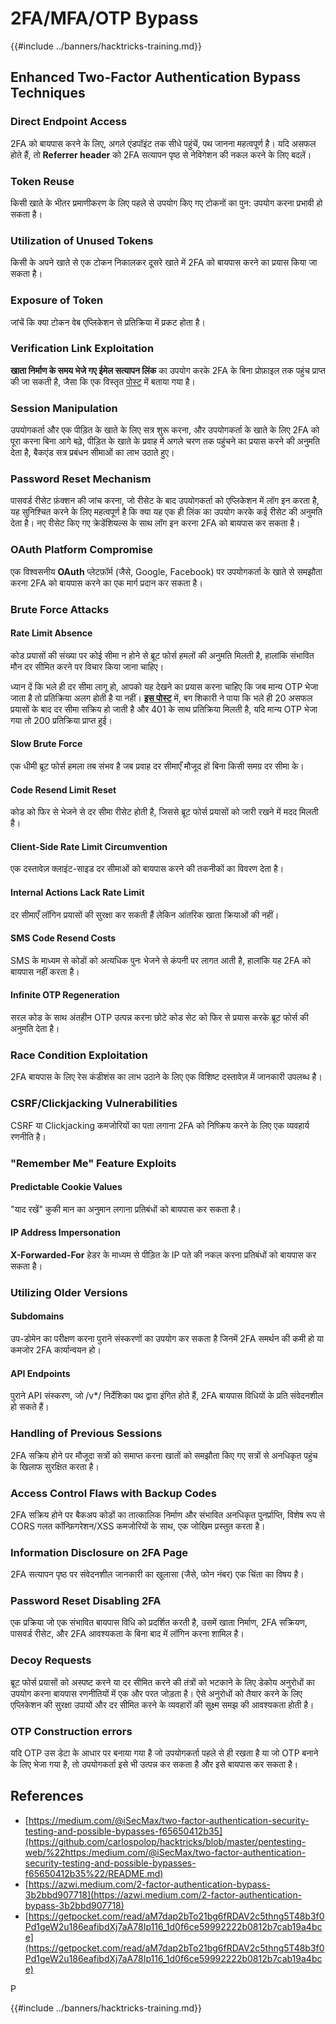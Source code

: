 # 2FA/MFA/OTP Bypass

{{#include ../banners/hacktricks-training.md}}

## **Enhanced Two-Factor Authentication Bypass Techniques**

### **Direct Endpoint Access**

2FA को बायपास करने के लिए, अगले एंडपॉइंट तक सीधे पहुंचें, पथ जानना महत्वपूर्ण है। यदि असफल होते हैं, तो **Referrer header** को 2FA सत्यापन पृष्ठ से नेविगेशन की नकल करने के लिए बदलें।

### **Token Reuse**

किसी खाते के भीतर प्रमाणीकरण के लिए पहले से उपयोग किए गए टोकनों का पुन: उपयोग करना प्रभावी हो सकता है।

### **Utilization of Unused Tokens**

किसी के अपने खाते से एक टोकन निकालकर दूसरे खाते में 2FA को बायपास करने का प्रयास किया जा सकता है।

### **Exposure of Token**

जांचें कि क्या टोकन वेब एप्लिकेशन से प्रतिक्रिया में प्रकट होता है।

### **Verification Link Exploitation**

**खाता निर्माण के समय भेजे गए ईमेल सत्यापन लिंक** का उपयोग करके 2FA के बिना प्रोफ़ाइल तक पहुंच प्राप्त की जा सकती है, जैसा कि एक विस्तृत [पोस्ट](https://srahulceh.medium.com/behind-the-scenes-of-a-security-bug-the-perils-of-2fa-cookie-generation-496d9519771b) में बताया गया है।

### **Session Manipulation**

उपयोगकर्ता और एक पीड़ित के खाते के लिए सत्र शुरू करना, और उपयोगकर्ता के खाते के लिए 2FA को पूरा करना बिना आगे बढ़े, पीड़ित के खाते के प्रवाह में अगले चरण तक पहुंचने का प्रयास करने की अनुमति देता है, बैकएंड सत्र प्रबंधन सीमाओं का लाभ उठाते हुए।

### **Password Reset Mechanism**

पासवर्ड रीसेट फ़ंक्शन की जांच करना, जो रीसेट के बाद उपयोगकर्ता को एप्लिकेशन में लॉग इन करता है, यह सुनिश्चित करने के लिए महत्वपूर्ण है कि क्या यह एक ही लिंक का उपयोग करके कई रीसेट की अनुमति देता है। नए रीसेट किए गए क्रेडेंशियल्स के साथ लॉग इन करना 2FA को बायपास कर सकता है।

### **OAuth Platform Compromise**

एक विश्वसनीय **OAuth** प्लेटफ़ॉर्म (जैसे, Google, Facebook) पर उपयोगकर्ता के खाते से समझौता करना 2FA को बायपास करने का एक मार्ग प्रदान कर सकता है।

### **Brute Force Attacks**

#### **Rate Limit Absence**

कोड प्रयासों की संख्या पर कोई सीमा न होने से ब्रूट फोर्स हमलों की अनुमति मिलती है, हालांकि संभावित मौन दर सीमित करने पर विचार किया जाना चाहिए।

ध्यान दें कि भले ही दर सीमा लागू हो, आपको यह देखने का प्रयास करना चाहिए कि जब मान्य OTP भेजा जाता है तो प्रतिक्रिया अलग होती है या नहीं। [**इस पोस्ट**](https://mokhansec.medium.com/the-2-200-ato-most-bug-hunters-overlooked-by-closing-intruder-too-soon-505f21d56732) में, बग शिकारी ने पाया कि भले ही 20 असफल प्रयासों के बाद दर सीमा सक्रिय हो जाती है और 401 के साथ प्रतिक्रिया मिलती है, यदि मान्य OTP भेजा गया तो 200 प्रतिक्रिया प्राप्त हुई।

#### **Slow Brute Force**

एक धीमी ब्रूट फोर्स हमला तब संभव है जब प्रवाह दर सीमाएँ मौजूद हों बिना किसी समग्र दर सीमा के।

#### **Code Resend Limit Reset**

कोड को फिर से भेजने से दर सीमा रीसेट होती है, जिससे ब्रूट फोर्स प्रयासों को जारी रखने में मदद मिलती है।

#### **Client-Side Rate Limit Circumvention**

एक दस्तावेज़ क्लाइंट-साइड दर सीमाओं को बायपास करने की तकनीकों का विवरण देता है।

#### **Internal Actions Lack Rate Limit**

दर सीमाएँ लॉगिन प्रयासों की सुरक्षा कर सकती हैं लेकिन आंतरिक खाता क्रियाओं की नहीं।

#### **SMS Code Resend Costs**

SMS के माध्यम से कोडों को अत्यधिक पुनः भेजने से कंपनी पर लागत आती है, हालांकि यह 2FA को बायपास नहीं करता है।

#### **Infinite OTP Regeneration**

सरल कोड के साथ अंतहीन OTP उत्पन्न करना छोटे कोड सेट को फिर से प्रयास करके ब्रूट फोर्स की अनुमति देता है।

### **Race Condition Exploitation**

2FA बायपास के लिए रेस कंडीशंस का लाभ उठाने के लिए एक विशिष्ट दस्तावेज़ में जानकारी उपलब्ध है।

### **CSRF/Clickjacking Vulnerabilities**

CSRF या Clickjacking कमजोरियों का पता लगाना 2FA को निष्क्रिय करने के लिए एक व्यवहार्य रणनीति है।

### **"Remember Me" Feature Exploits**

#### **Predictable Cookie Values**

"याद रखें" कुकी मान का अनुमान लगाना प्रतिबंधों को बायपास कर सकता है।

#### **IP Address Impersonation**

**X-Forwarded-For** हेडर के माध्यम से पीड़ित के IP पते की नकल करना प्रतिबंधों को बायपास कर सकता है।

### **Utilizing Older Versions**

#### **Subdomains**

उप-डोमेन का परीक्षण करना पुराने संस्करणों का उपयोग कर सकता है जिनमें 2FA समर्थन की कमी हो या कमजोर 2FA कार्यान्वयन हो।

#### **API Endpoints**

पुराने API संस्करण, जो /v\*/ निर्देशिका पथ द्वारा इंगित होते हैं, 2FA बायपास विधियों के प्रति संवेदनशील हो सकते हैं।

### **Handling of Previous Sessions**

2FA सक्रिय होने पर मौजूदा सत्रों को समाप्त करना खातों को समझौता किए गए सत्रों से अनधिकृत पहुंच के खिलाफ सुरक्षित करता है।

### **Access Control Flaws with Backup Codes**

2FA सक्रिय होने पर बैकअप कोडों का तात्कालिक निर्माण और संभावित अनधिकृत पुनर्प्राप्ति, विशेष रूप से CORS गलत कॉन्फ़िगरेशन/XSS कमजोरियों के साथ, एक जोखिम प्रस्तुत करता है।

### **Information Disclosure on 2FA Page**

2FA सत्यापन पृष्ठ पर संवेदनशील जानकारी का खुलासा (जैसे, फोन नंबर) एक चिंता का विषय है।

### **Password Reset Disabling 2FA**

एक प्रक्रिया जो एक संभावित बायपास विधि को प्रदर्शित करती है, उसमें खाता निर्माण, 2FA सक्रियण, पासवर्ड रीसेट, और 2FA आवश्यकता के बिना बाद में लॉगिन करना शामिल है।

### **Decoy Requests**

ब्रूट फोर्स प्रयासों को अस्पष्ट करने या दर सीमित करने की तंत्रों को भटकाने के लिए डेकोय अनुरोधों का उपयोग करना बायपास रणनीतियों में एक और परत जोड़ता है। ऐसे अनुरोधों को तैयार करने के लिए एप्लिकेशन की सुरक्षा उपायों और दर सीमित करने के व्यवहारों की सूक्ष्म समझ की आवश्यकता होती है।

### OTP Construction errors

यदि OTP उस डेटा के आधार पर बनाया गया है जो उपयोगकर्ता पहले से ही रखता है या जो OTP बनाने के लिए भेजा गया है, तो उपयोगकर्ता इसे भी उत्पन्न कर सकता है और इसे बायपास कर सकता है।

## References

- [https://medium.com/@iSecMax/two-factor-authentication-security-testing-and-possible-bypasses-f65650412b35](https://github.com/carlospolop/hacktricks/blob/master/pentesting-web/%22https:/medium.com/@iSecMax/two-factor-authentication-security-testing-and-possible-bypasses-f65650412b35%22/README.md)
- [https://azwi.medium.com/2-factor-authentication-bypass-3b2bbd907718](https://azwi.medium.com/2-factor-authentication-bypass-3b2bbd907718)
- [https://getpocket.com/read/aM7dap2bTo21bg6fRDAV2c5thng5T48b3f0Pd1geW2u186eafibdXj7aA78Ip116_1d0f6ce59992222b0812b7cab19a4bce](https://getpocket.com/read/aM7dap2bTo21bg6fRDAV2c5thng5T48b3f0Pd1geW2u186eafibdXj7aA78Ip116_1d0f6ce59992222b0812b7cab19a4bce)

P

{{#include ../banners/hacktricks-training.md}}
